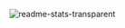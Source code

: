 ![readme-stats-transparent](https://github.com/jackylamhk/jackylamhk/assets/103398226/d65c3309-27d4-495a-aae5-741d33ca0003)
